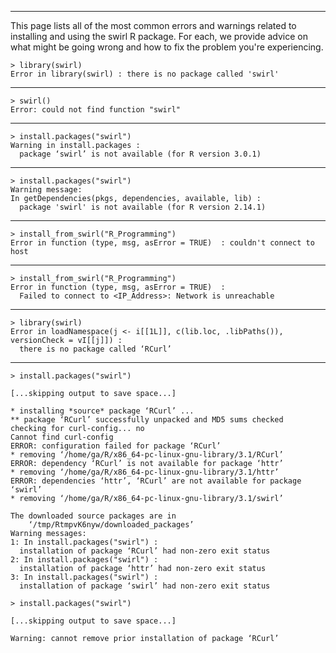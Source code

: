 ***

This page lists all of the most common errors and warnings related to installing and using the swirl R package. For each, we provide advice on what might be going wrong and how to fix the problem you're experiencing.

```
> library(swirl)
Error in library(swirl) : there is no package called 'swirl'
```

***

```
> swirl()
Error: could not find function "swirl"
```

***

```
> install.packages("swirl")
Warning in install.packages :
  package ‘swirl’ is not available (for R version 3.0.1)
```

***

```
> install.packages("swirl")
Warning message:
In getDependencies(pkgs, dependencies, available, lib) :
  package 'swirl' is not available (for R version 2.14.1)
```

***

```
> install_from_swirl("R_Programming")
Error in function (type, msg, asError = TRUE)  : couldn't connect to host
```

***

```
> install_from_swirl("R_Programming")
Error in function (type, msg, asError = TRUE)  : 
  Failed to connect to <IP_Address>: Network is unreachable
```

***

```
> library(swirl)
Error in loadNamespace(j <- i[[1L]], c(lib.loc, .libPaths()), versionCheck = vI[[j]]) : 
  there is no package called ‘RCurl’
```

***

```
> install.packages("swirl")

[...skipping output to save space...]

* installing *source* package ‘RCurl’ ...
** package ‘RCurl’ successfully unpacked and MD5 sums checked
checking for curl-config... no
Cannot find curl-config
ERROR: configuration failed for package ‘RCurl’
* removing ‘/home/ga/R/x86_64-pc-linux-gnu-library/3.1/RCurl’
ERROR: dependency ‘RCurl’ is not available for package ‘httr’
* removing ‘/home/ga/R/x86_64-pc-linux-gnu-library/3.1/httr’
ERROR: dependencies ‘httr’, ‘RCurl’ are not available for package ‘swirl’
* removing ‘/home/ga/R/x86_64-pc-linux-gnu-library/3.1/swirl’

The downloaded source packages are in
    ‘/tmp/RtmpvK6nyw/downloaded_packages’
Warning messages:
1: In install.packages("swirl") :
  installation of package ‘RCurl’ had non-zero exit status
2: In install.packages("swirl") :
  installation of package ‘httr’ had non-zero exit status
3: In install.packages("swirl") :
  installation of package ‘swirl’ had non-zero exit status
```

```
> install.packages("swirl")

[...skipping output to save space...]

Warning: cannot remove prior installation of package ‘RCurl’
```